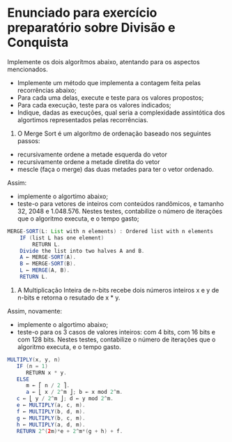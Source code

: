 # Enunciado para exercício preparatório sobre Divisão e Conquista

Implemente os dois algorítmos abaixo, atentando para os aspectos mencionados.

* Implemente um método que implementa a contagem feita pelas recorrências abaixo;
* Para cada uma delas, execute e teste para os valores propostos;
* Para cada execução, teste para os valores indicados;
* Indique, dadas as execuções, qual seria a complexidade assintótica dos algortimos representados pelas recorrências.

1. O Merge Sort é um algorítmo de ordenação baseado nos seguintes passos:
  * recursivamente ordene a metade esquerda do vetor
  * recursivamente ordene a metade diretita do vetor
  * mescle (faça o merge) das duas metades para ter o vetor ordenado.
  
  Assim:
  
  * implemente o algortimo abaixo;
  * teste-o para vetores de inteiros com conteúdos randômicos, e tamanho 32, 2048 e 1.048.576. Nestes testes, contabilize o número de iterações que o algoritmo executa, e o tempo gasto;
  
  ```java
  MERGE-SORT(L: List with n elements) : Ordered list with n elements
      IF (list L has one element)
          RETURN L.
      Divide the list into two halves A and B.
      A ← MERGE-SORT(A).
      B ← MERGE-SORT(B).
      L ← MERGE(A, B).
      RETURN L. 
  ```
  
  1. A Multiplicação Inteira de n-bits recebe dois números inteiros x e y de n-bits e retorna o resutado de x * y.
  
  Assim, novamente:
  
  * implemente o algortimo abaixo;
  * teste-o para os 3 casos de valores inteiros: com 4 bits, com 16 bits e com 128 bits. Nestes testes, contabilize o número de iterações que o algoritmo executa, e o tempo gasto.
  
  ```java
  MULTIPLY(x, y, n) 
     IF (n = 1)
        RETURN x * y.
     ELSE
        m ← ⎡ n / 2 ⎤.
        a ← ⎣ x / 2^m ⎦; b ← x mod 2^m.
     c ← ⎣ y / 2^m ⎦; d ← y mod 2^m.
     e ← MULTIPLY(a, c, m).
     f ← MULTIPLY(b, d, m).
     g ← MULTIPLY(b, c, m).
     h ← MULTIPLY(a, d, m).
     RETURN 2^(2m)*e + 2^m*(g + h) + f.
  ```

